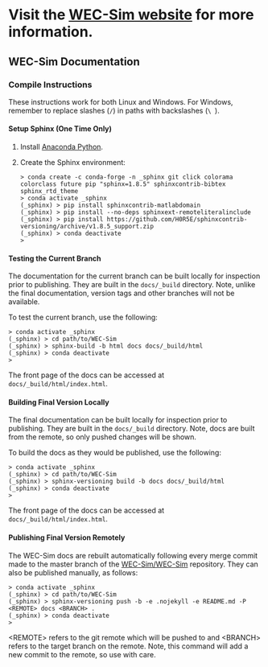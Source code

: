 # Visit the [WEC-Sim website](http://wec-sim.github.io/WEC-Sim) for more information.

## WEC-Sim Documentation

### Compile Instructions

These instructions work for both Linux and Windows. For Windows, remember to
replace slashes (`/`) in paths with backslashes (`\ `).

#### Setup Sphinx (One Time Only)

1. Install [Anaconda Python](https://www.anaconda.com/distribution/).

2. Create the Sphinx environment:
   
   ```
   > conda create -c conda-forge -n _sphinx git click colorama colorclass future pip "sphinx=1.8.5" sphinxcontrib-bibtex sphinx_rtd_theme 
   > conda activate _sphinx
   (_sphinx) > pip install sphinxcontrib-matlabdomain
   (_sphinx) > pip install --no-deps sphinxext-remoteliteralinclude
   (_sphinx) > pip install https://github.com/H0R5E/sphinxcontrib-versioning/archive/v1.8.5_support.zip
   (_sphinx) > conda deactivate
   >
   ```

#### Testing the Current Branch

The documentation for the current branch can be built locally for inspection 
prior to publishing. They are built in the `docs/_build` directory. Note, 
unlike the final documentation, version tags and other branches will not be 
available. 

To test the current branch, use the following:

```
> conda activate _sphinx
(_sphinx) > cd path/to/WEC-Sim
(_sphinx) > sphinx-build -b html docs docs/_build/html
(_sphinx) > conda deactivate
>
```

The front page of the docs can be accessed at 
`docs/_build/html/index.html`. 

#### Building Final Version Locally

The final documentation can be built locally for inspection prior to 
publishing. They are built in the `docs/_build` directory. Note, docs are built 
from the remote, so only pushed changes will be shown. 

To build the docs as they would be published, use the following:

```
> conda activate _sphinx
(_sphinx) > cd path/to/WEC-Sim
(_sphinx) > sphinx-versioning build -b docs docs/_build/html
(_sphinx) > conda deactivate
>
```

The front page of the docs can be accessed at 
`docs/_build/html/index.html`. 

#### Publishing Final Version Remotely

The WEC-Sim docs are rebuilt automatically following every merge commit made 
to the master branch of the [WEC-Sim/WEC-Sim](
https://github.com/WEC-Sim/WEC-Sim) repository. They can also be  published 
manually, as follows:

```
> conda activate _sphinx
(_sphinx) > cd path/to/WEC-Sim
(_sphinx) > sphinx-versioning push -b -e .nojekyll -e README.md -P <REMOTE> docs <BRANCH> .
(_sphinx) > conda deactivate
>
```

\<REMOTE\> refers to the git remote which will be pushed to and \<BRANCH\> 
refers to the target branch on the remote. Note, this command will add a new 
commit to the remote, so use with care.